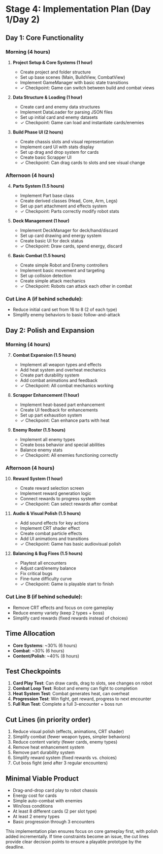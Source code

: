 # Stage 4: Implementation Plan (Day 1/Day 2)

## Day 1: Core Functionality

### Morning (4 hours)
1. **Project Setup & Core Systems (1 hour)**
   - Create project and folder structure
   - Set up base scenes (Main, BuildView, CombatView)
   - Implement GameManager with basic state transitions
   - ✓ Checkpoint: Game can switch between build and combat views

2. **Data Structure & Loading (1 hour)**
   - Create card and enemy data structures
   - Implement DataLoader for parsing JSON files
   - Set up initial card and enemy datasets
   - ✓ Checkpoint: Game can load and instantiate cards/enemies

3. **Build Phase UI (2 hours)**
   - Create chassis slots and visual representation
   - Implement card UI with stats display
   - Set up drag and drop system for cards
   - Create basic Scrapper UI
   - ✓ Checkpoint: Can drag cards to slots and see visual change

### Afternoon (4 hours)
4. **Parts System (1.5 hours)**
   - Implement Part base class
   - Create derived classes (Head, Core, Arm, Legs)
   - Set up part attachment and effects system
   - ✓ Checkpoint: Parts correctly modify robot stats

5. **Deck Management (1 hour)**
   - Implement DeckManager for deck/hand/discard
   - Set up card drawing and energy system
   - Create basic UI for deck status
   - ✓ Checkpoint: Draw cards, spend energy, discard

6. **Basic Combat (1.5 hours)**
   - Create simple Robot and Enemy controllers
   - Implement basic movement and targeting
   - Set up collision detection
   - Create simple attack mechanics
   - ✓ Checkpoint: Robots can attack each other in combat

### Cut Line A (if behind schedule):
- Reduce initial card set from 16 to 8 (2 of each type)
- Simplify enemy behaviors to basic follow-and-attack

## Day 2: Polish and Expansion

### Morning (4 hours)
7. **Combat Expansion (1.5 hours)**
   - Implement all weapon types and effects
   - Add heat system and overheat mechanics
   - Create part durability system
   - Add combat animations and feedback
   - ✓ Checkpoint: All combat mechanics working

8. **Scrapper Enhancement (1 hour)**
   - Implement heat-based part enhancement
   - Create UI feedback for enhancements
   - Set up part exhaustion system
   - ✓ Checkpoint: Can enhance parts with heat

9. **Enemy Roster (1.5 hours)**
   - Implement all enemy types
   - Create boss behavior and special abilities
   - Balance enemy stats
   - ✓ Checkpoint: All enemies functioning correctly

### Afternoon (4 hours)
10. **Reward System (1 hour)**
    - Create reward selection screen
    - Implement reward generation logic
    - Connect rewards to progress system
    - ✓ Checkpoint: Can select rewards after combat

11. **Audio & Visual Polish (1.5 hours)**
    - Add sound effects for key actions
    - Implement CRT shader effect
    - Create combat particle effects
    - Add UI animations and transitions
    - ✓ Checkpoint: Game has basic audiovisual polish

12. **Balancing & Bug Fixes (1.5 hours)**
    - Playtest all encounters
    - Adjust card/enemy balance
    - Fix critical bugs
    - Fine-tune difficulty curve
    - ✓ Checkpoint: Game is playable start to finish

### Cut Line B (if behind schedule):
- Remove CRT effects and focus on core gameplay
- Reduce enemy variety (keep 2 types + boss)
- Simplify card rewards (fixed rewards instead of choices)

## Time Allocation

- **Core Systems**: ~30% (6 hours)
- **Combat**: ~30% (6 hours) 
- **Content/Polish**: ~40% (8 hours)

## Test Checkpoints

1. **Card Play Test**: Can draw cards, drag to slots, see changes on robot
2. **Combat Loop Test**: Robot and enemy can fight to completion
3. **Heat System Test**: Combat generates heat, can overheat
4. **Progression Test**: Win fight, get reward, progress to next encounter
5. **Full Run Test**: Complete a full 3-encounter + boss run

## Cut Lines (in priority order)

1. Reduce visual polish (effects, animations, CRT shader)
2. Simplify combat (fewer weapon types, simpler behaviors)
3. Reduce content variety (fewer cards, enemy types)
4. Remove heat enhancement system
5. Remove part durability system
6. Simplify reward system (fixed rewards vs. choices)
7. Cut boss fight (end after 3 regular encounters)

## Minimal Viable Product

- Drag-and-drop card play to robot chassis
- Energy cost for cards
- Simple auto-combat with enemies
- Win/loss conditions
- At least 8 different cards (2 per slot type)
- At least 2 enemy types
- Basic progression through 3 encounters

This implementation plan ensures focus on core gameplay first, with polish added incrementally. If time constraints become an issue, the cut lines provide clear decision points to ensure a playable prototype by the deadline.
